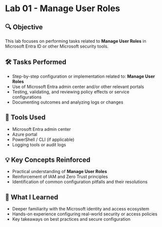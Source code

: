 # Lab 01 - Manage User Roles

## 🔍 Objective
This lab focuses on performing tasks related to **Manage User Roles** in Microsoft Entra ID or other Microsoft security tools.

## 🛠️ Tasks Performed
- Step-by-step configuration or implementation related to: **Manage User Roles**
- Use of Microsoft Entra admin center and/or other relevant portals
- Testing, validating, and reviewing policy effects or service configurations
- Documenting outcomes and analyzing logs or changes

## 🧪 Tools Used
- Microsoft Entra admin center
- Azure portal
- PowerShell / CLI (if applicable)
- Logging tools or audit logs

## 💡 Key Concepts Reinforced
- Practical understanding of **Manage User Roles**
- Reinforcement of IAM and Zero Trust principles
- Identification of common configuration pitfalls and their resolutions

## 🧠 What I Learned
- Deeper familiarity with the Microsoft identity and access ecosystem
- Hands-on experience configuring real-world security or access policies
- Key takeaways on best practices and secure configuration


